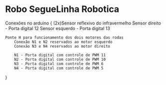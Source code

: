 # Robo SegueLinha Robotica
 
Conexões no arduino {
    (2x)Sensor reflexivo do infravermelho
        Sensor direito - Porta digital 12
        Sensor esquerdo - Porta digital 13

    Ponte H para funcionamento dos dois motores das rodas
        Conexão N1 e N2 reservados ao motor esquerdo
        Conexão N3 e N4 reservados ao motor direito

        N1 - Porta digital com controle de PWM 11
        N2 - Porta digital com controle de PWM 10 
        N3 - Porta digital com controle de PWM 6 
        N4 - Porta digital com controle de PWM 5

}
